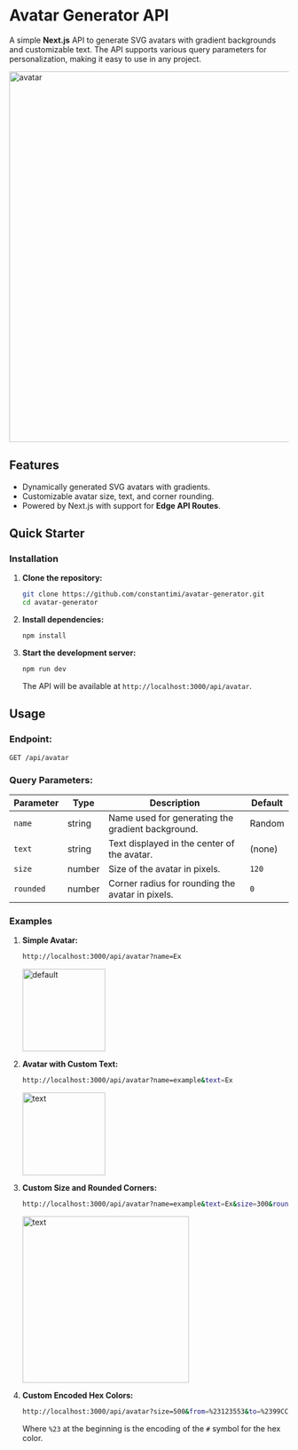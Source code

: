 # **Avatar Generator API**

A simple **Next.js** API to generate SVG avatars with gradient backgrounds and customizable text. The API supports various query parameters for personalization, making it easy to use in any project.

<img width="668" alt="avatar" src="https://github.com/user-attachments/assets/53d171bb-26dc-4876-87fc-b61776f8fbae">

## **Features**

-   Dynamically generated SVG avatars with gradients.
-   Customizable avatar size, text, and corner rounding.
-   Powered by Next.js with support for **Edge API Routes**.

## **Quick Starter**

### **Installation**

1. **Clone the repository:**

    ```bash
    git clone https://github.com/constantimi/avatar-generator.git
    cd avatar-generator
    ```

2. **Install dependencies:**

    ```bash
    npm install
    ```

3. **Start the development server:**

    ```bash
    npm run dev
    ```

    The API will be available at `http://localhost:3000/api/avatar`.

## **Usage**

### **Endpoint:**

`GET /api/avatar`

### **Query Parameters:**

| Parameter | Type   | Description                                       | Default |
| --------- | ------ | ------------------------------------------------- | ------- |
| `name`    | string | Name used for generating the gradient background. | Random  |
| `text`    | string | Text displayed in the center of the avatar.       | (none)  |
| `size`    | number | Size of the avatar in pixels.                     | `120`   |
| `rounded` | number | Corner radius for rounding the avatar in pixels.  | `0`     |

### **Examples**

1. **Simple Avatar:**

    ```bash
    http://localhost:3000/api/avatar?name=Ex
    ```

    <img width="149" alt="default" src="https://github.com/user-attachments/assets/f07e3dfc-91ec-453d-9eed-f441832b9812">

2. **Avatar with Custom Text:**

    ```bash
    http://localhost:3000/api/avatar?name=example&text=Ex
    ```

    <img width="149" alt="text" src="https://github.com/user-attachments/assets/d41330ad-8cfb-4f30-81a7-cba3c9e73af3">

3. **Custom Size and Rounded Corners:**

    ```bash
    http://localhost:3000/api/avatar?name=example&text=Ex&size=300&rounded=20
    ```

    <img width="300" alt="text" src="https://github.com/user-attachments/assets/8c5df754-a826-4904-87a6-058e41a1bcaa">

4. **Custom Encoded Hex Colors:**

    ```bash
    http://localhost:3000/api/avatar?size=500&from=%23123553&to=%2399CCFF
    ```

    Where `%23` at the beginning is the encoding of the `#` symbol for the hex color.
